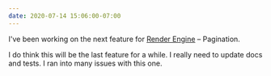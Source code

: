 ```yaml
---
date: 2020-07-14 15:06:00-07:00
---
```


I've been working on the next feature for [Render
Engine](https://render-engine.readthedocs.org) – Pagination.

I do think this will be the last feature for a while. I really need to update
docs and tests. I ran into many issues with this one.
